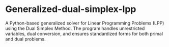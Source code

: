 # Generalized-dual-simplex-lpp
A Python-based generalized solver for Linear Programming Problems (LPP) using the Dual Simplex Method. The program handles unrestricted variables, dual conversion, and ensures standardized forms for both primal and dual problems.
